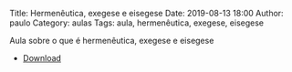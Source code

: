 Title: Hermenêutica, exegese e eisegese
Date: 2019-08-13 18:00
Author: paulo
Category: aulas
Tags: aula, hermenêutica, exegese, eisegese

Aula sobre o que é hermenêutica, exegese e eisegese

- [Download](https://www.dropbox.com/s/3nitl11lvla40hd/Aula%20EBD%20-%20Hermen%C3%AAutica%20-%2013_08_2019%20-%2008_09_2019.pdf?dl=1)